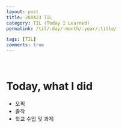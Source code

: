```yaml
---
layout: post
title: 200423 TIL
category: TIL (Today I Learned)
permalink: /til/:day/:month/:year/:title/

tags: [TIL]
comments: true
---
```

<br/>

# Today, what I did
- 오픽
- 졸작
- 학교 수업 및 과제

<br/>
<br/>


